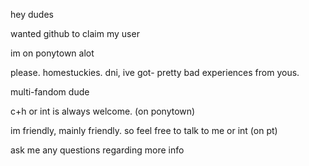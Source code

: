 hey dudes

wanted github to claim my user

im on ponytown alot

please. homestuckies. dni, ive got-
pretty bad experiences from yous.

multi-fandom dude

c+h or int is always welcome. (on ponytown)

im friendly, mainly friendly.
so feel free to talk to me or int (on pt)

ask me any questions regarding more info

